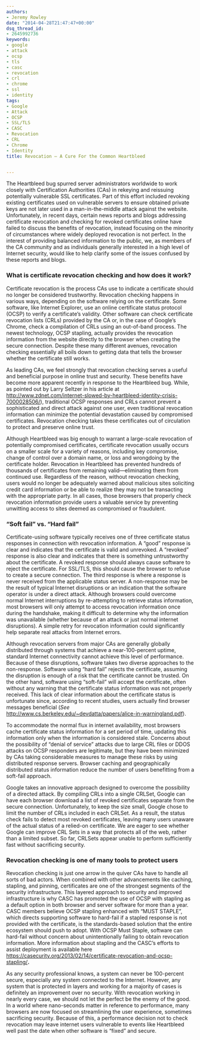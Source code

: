```yaml
---
authors:
- Jeremy Rowley
date: "2014-04-28T21:47:47+00:00"
dsq_thread_id:
- 2645992736
keywords:
- google
- attack
- ocsp
- tls
- casc
- revocation
- crl
- chrome
- ssl
- identity
tags:
- Google
- Attack
- OCSP
- SSL/TLS
- CASC
- Revocation
- CRL
- Chrome
- Identity
title: Revocation – A Cure For the Common Heartbleed


---
```

The Heartbleed bug spurred server administrators worldwide to work closely with Certification Authorities (CAs) in rekeying and reissuing potentially vulnerable SSL certificates. Part of this effort included revoking existing certificates used on vulnerable servers to ensure obtained private keys are not later used in a man-in-the-middle attack against the website. Unfortunately, in recent days, certain news reports and blogs addressing certificate revocation and checking for revoked certificates online have failed to discuss the benefits of revocation, instead focusing on the minority of circumstances where widely deployed revocation is not perfect. In the interest of providing balanced information to the public, we, as members of the CA community and as individuals generally interested in a high level of Internet security, would like to help clarify some of the issues confused by these reports and blogs.

### What is certificate revocation checking and how does it work?

Certificate revocation is the process CAs use to indicate a certificate should no longer be considered trustworthy. Revocation checking happens in various ways, depending on the software relying on the certificate. Some software, like Internet Explorer, use an online certificate status protocol (OCSP) to verify a certificate’s validity. Other software can check certificate revocation lists (CRLs) provided by the CA or, in the case of Google’s Chrome, check a compilation of CRLs using an out-of-band process. The newest technology, OCSP stapling, actually provides the revocation information from the website directly to the browser when creating the secure connection. Despite these many different avenues, revocation checking essentially all boils down to getting data that tells the browser whether the certificate still works.

As leading CAs, we feel strongly that revocation checking serves a useful and beneficial purpose in online trust and security. These benefits have become more apparent recently in response to the Heartbleed bug. While, as pointed out by Larry Seltzer in his article at <http://www.zdnet.com/internet-slowed-by-heartbleed-identity-crisis-7000028506/>), traditional OCSP responses and CRLs cannot prevent a sophisticated and direct attack against one user, even traditional revocation information can minimize the potential devastation caused by compromised certificates. Revocation checking takes these certificates out of circulation to protect and preserve online trust. 

Although Heartbleed was big enough to warrant a large-scale revocation of potentially compromised certificates, certificate revocation usually occurs on a smaller scale for a variety of reasons, including key compromise, change of control over a domain name, or loss and wrongdoing by the certificate holder. Revocation in Heartbleed has prevented hundreds of thousands of certificates from remaining valid—eliminating them from continued use. Regardless of the reason, without revocation checking, users would no longer be adequately warned about malicious sites soliciting credit card information or be able to realize they may not be transacting with the appropriate party. In all cases, those browsers that properly check revocation information provide users a valuable service by preventing unwitting access to sites deemed as compromised or fraudulent.

### “Soft fail” vs. “Hard fail”

Certificate-using software typically receives one of three certificate status responses in connection with revocation information. A “good” response is clear and indicates that the certificate is valid and unrevoked. A “revoked” response is also clear and indicates that there is something untrustworthy about the certificate. A revoked response should always cause software to reject the certificate. For SSL/TLS, this should cause the browser to refuse to create a secure connection. The third response is where a response is never received from the applicable status server. A non-response may be the result of typical Internet disruptions or an indication that the software operator is under a direct attack. Although browsers could overcome normal Internet interruptions by re-attempting to retrieve status information, most browsers will only attempt to access revocation information once during the handshake, making it difficult to determine why the information was unavailable (whether because of an attack or just normal internet disruptions). A simple retry for revocation information could significantly help separate real attacks from Internet errors.

Although revocation servers from major CAs are generally globally distributed through systems that achieve a near-100-percent uptime, standard Internet connectivity cannot achieve this level of performance. Because of these disruptions, software takes two diverse approaches to the non-response. Software using “hard fail” rejects the certificate, assuming the disruption is enough of a risk that the certificate cannot be trusted. On the other hand, software using “soft-fail” will accept the certificate, often without any warning that the certificate status information was not properly received. This lack of clear information about the certificate status is unfortunate since, according to recent studies, users actually find browser messages beneficial (_See_ <http://www.cs.berkeley.edu/~devdatta/papers/alice-in-warningland.pdf>).

To accommodate the normal flux in internet availability, most browsers cache certificate status information for a set period of time, updating this information only when the information is considered stale. Concerns about the possibility of “denial of service” attacks due to large CRL files or DDOS attacks on OCSP responders are legitimate, but they have been minimized by CAs taking considerable measures to manage these risks by using distributed response servers. Browser caching and geographically distributed status information reduce the number of users benefitting from a soft-fail approach. 

Google takes an innovative approach designed to overcome the possibility of a directed attack. By compiling CRLs into a single CRLSet, Google can have each browser download a list of revoked certificates separate from the secure connection. Unfortunately, to keep the size small, Google chose to limit the number of CRLs included in each CRLSet. As a result, the status check fails to detect most revoked certificates, leaving many users unaware of the actual status of a relied-on certificate. We are eager to see whether Google can improve CRL Sets in a way that protects all of the web, rather than a limited subset. So far, CRLSets appear unable to perform sufficiently fast without sacrificing security. 

### Revocation checking is one of many tools to protect users

Revocation checking is just one arrow in the quiver CAs have to handle all sorts of bad actors. When combined with other advancements like caching, stapling, and pinning, certificates are one of the strongest segments of the security infrastructure. This layered approach to security and improved infrastructure is why CASC has promoted the use of OCSP with stapling as a default option in both browser and server software for more than a year. CASC members believe OCSP stapling enhanced with “MUST STAPLE”, which directs supporting software to hard-fail if a stapled response is not provided with the certificate, is the standards-based solution that the entire ecosystem should push to adopt. With OCSP Must Staple, software can hard-fail without concern about unintentionally failing to obtain revocation information. More information about stapling and the CASC’s efforts to assist deployment is available here <https://casecurity.org/2013/02/14/certificate-revocation-and-ocsp-stapling/>**.**

As any security professional knows, a system can never be 100-percent secure, especially any system connected to the Internet. However, any system that is protected in layers and working for a majority of cases is definitely an improvement over no security. With revocation working in nearly every case, we should not let the perfect be the enemy of the good. In a world where nano-seconds matter in reference to performance, many browsers are now focused on streamlining the user experience, sometimes sacrificing security. Because of this, a performance decision not to check revocation may leave internet users vulnerable to events like Heartbleed well past the date when other software is “fixed” and secure.